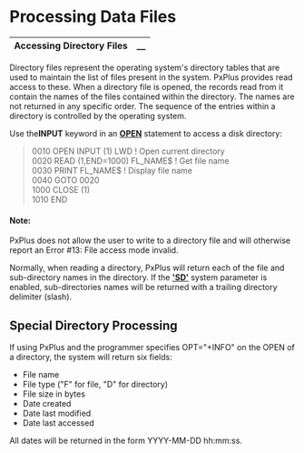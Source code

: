 # Processing Data Files

**Accessing Directory Files** |  **__**  
---|---  
  
Directory files represent the operating system's directory tables that are used to maintain the list of files present in the system. PxPlus provides read access to these. When a directory file is opened, the records read from it contain the names of the files contained within the directory. The names are not returned in any specific order. The sequence of the entries within a directory is controlled by the operating system.

Use the**INPUT** keyword in an **[OPEN](../../../directives/open.htm#Mark11)** statement to access a disk directory:

> 0010 OPEN INPUT (1) LWD ! Open current directory   
>  0020 READ (1,END=1000) FL_NAME$ ! Get file name   
>  0030 PRINT FL_NAME$ ! Display file name   
>  0040 GOTO 0020   
>  1000 CLOSE (1)   
>  1010 END

#### **Note:**  
PxPlus does not allow the user to write to a directory file and will otherwise report an Error #13: File access mode invalid.

Normally, when reading a directory, PxPlus will return each of the file and sub-directory names in the directory. If the **['SD'](../../../parameters/sd.md)** system parameter is enabled, sub-directories names will be returned with a trailing directory delimiter (slash).

## Special Directory Processing

If using PxPlus and the programmer specifies OPT="+INFO" on the OPEN of a directory, the system will return six fields:

  * File name
  * File type ("F" for file, "D" for directory)
  * File size in bytes
  * Date created
  * Date last modified
  * Date last accessed



All dates will be returned in the form YYYY-MM-DD hh:mm:ss.
